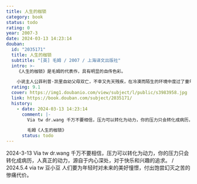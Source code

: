 ```yaml
---
title: 人生的枷锁
category: book
status: todo
rating: 0
year: 2007-3
date: 2024-03-13 14:23:14
douban:
  id: "2035171"
  title: 人生的枷锁
  subtitle: "[英] 毛姆 / 2007 / 上海译文出版社"
  intro: >-
    《人生的枷锁》是毛姆的代表作，具有明显的自传色彩。

    小说主人公菲利普·凯里自幼父母双亡，不幸又先天残疾，在冷漠而陌生的环境中度过了童年，性格因此孤僻而敏感。在寄宿学校度过的岁月让他饱受了不合理的学校制度的摧残，而当他走入社会后，又在爱情上经历了伤痛。在坎坷的人生道路上，他每跨一步，都要付出艰辛的挣扎，但思想和个性都独立不羁的凯里，一直努力挣脱宗教和小市民意识这两条禁锢自己精神的桎梏，力图在混沌纷扰的生活漩流中，寻求人生的真谛。
  rating: 9.1
  cover: https://img1.doubanio.com/view/subject/l/public/s3983958.jpg
  link: https://book.douban.com/subject/2035171/
  history:
    - date: 2024-03-13 14:23:14
      comment: |-
        Via tw dr.wang 千万不要相信，压力可以转化为动力，你的压力只会转化成病历，人真正的动力，源自于内心深处，对于快乐和兴趣的追求。

        毛姆《人生的枷锁》
      status: todo
---
```


2024-3-13 Via tw dr.wang 千万不要相信，压力可以转化为动力，你的压力只会转化成病历，人真正的动力，源自于内心深处，对于快乐和兴趣的追求。 / 2024.5.4 via tw 豆小豆 人们要为年轻时对未来的美好憧憬，付出饱尝幻灭之苦的惨痛代价。
